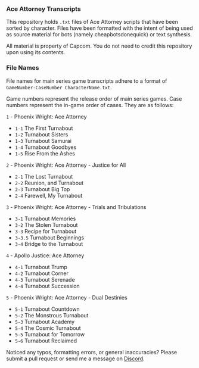 ### Ace Attorney Transcripts

This repository holds `.txt` files of Ace Attorney scripts that have been sorted by character. Files have been formatted with the intent of being used as source material for bots (namely cheapbotsdonequick) or text synthesis.

All material is property of Capcom. You do not need to credit this repository upon using its contents.

### File Names

File names for main series game transcripts adhere to a format of `GameNumber-CaseNumber CharacterName.txt`.

Game numbers represent the release order of main series games. Case numbers represent the in-game order of cases. They are as follows:

`1` - Phoenix Wright: Ace Attorney

- `1-1` The First Turnabout
- `1-2` Turnabout Sisters
- `1-3` Turnabout Samurai
- `1-4` Turnabout Goodbyes
- `1-5` Rise From the Ashes

`2` - Phoenix Wright: Ace Attorney - Justice for All

- `2-1` The Lost Turnabout
- `2-2` Reunion, and Turnabout
- `2-3` Turnabout Big Top
- `2-4` Farewell, My Turnabout

`3` - Phoenix Wright: Ace Attorney - Trials and Tribulations

- `3-1` Turnabout Memories
- `3-2` The Stolen Turnabout
- `3-3` Recipe for Turnabout
- `3-3.5` Turnabout Beginnings
- `3-4` Bridge to the Turnabout

`4` - Apollo Justice: Ace Attorney

- `4-1` Turnabout Trump
- `4-2` Turnabout Corner
- `4-3` Turnabout Serenade
- `4-4` Turnabout Succession

`5` - Phoenix Wright: Ace Attorney - Dual Destinies

- `5-1` Turnabout Countdown
- `5-2` The Monstrous Turnabout
- `5-3` Turnabout Academy
- `5-4` The Cosmic Turnabout
- `5-5` Turnabout for Tomorrow
- `5-6` Turnabout Reclaimed

Noticed any typos, formatting errors, or general inaccuracies? Please submit a pull request or send me a message on [Discord](https://discordapp.com/users/762611006601691187). 